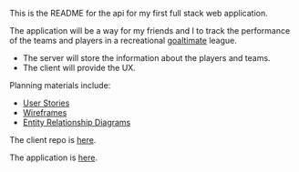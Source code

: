 This is the README for the api for my first full stack web application.

The application will be a way for my friends and I to track the performance
of the teams and players in a recreational [goaltimate](https://en.wikipedia.org/wiki/Goaltimate) league.

-   The server will store the information about the players and teams.
-   The client will provide the UX.

Planning materials include:

-   [User Stories](https://docs.google.com/document/d/1KdWVzakNmBSJ1PHrSyCBHWlOj3nv3PqhfofuVHnQd9M/edit?usp=sharing)
-   [Wireframes](https://docs.google.com/presentation/d/1CSXcJhRUKH7N4G-saHwMK479D3pNgsisQU9a9yEts4w/edit?usp=sharing)
-   [Entity Relationship Diagrams](https://docs.google.com/presentation/d/1BOGbfmI83B_1m01WShrJhBrsV7Fn3LDhZg7VZb5yiz0/edit?usp=sharing)

The client repo is [here](https://github.com/MishaHerscu/full-stack-project-client).

The application is [here](https://mishaherscu.github.io/full-stack-project-client/).
